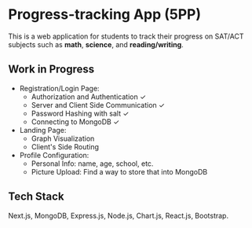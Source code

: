# Progress-tracking App (5PP)

This is a web application for students to track their progress on SAT/ACT subjects such as **math**, **science**, and  **reading/writing**.
## Work in Progress
- Registration/Login Page: 
    - Authorization and Authentication ✓
    - Server and Client Side Communication ✓
    - Password Hashing with salt ✓
    - Connecting to MongoDB ✓
- Landing Page:
    - Graph Visualization
    - Client's Side Routing
- Profile Configuration:
    - Personal Info: name, age, school, etc.
    - Picture Upload: Find a way to store that into MongoDB

## Tech Stack
Next.js, MongoDB, Express.js, Node.js, Chart.js, React.js, Bootstrap.
